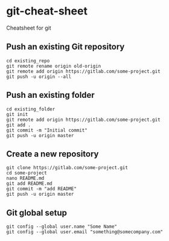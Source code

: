 # git-cheat-sheet
Cheatsheet for git

## Push an existing Git repository
```
cd existing_repo
git remote rename origin old-origin
git remote add origin https://gitlab.com/some-project.git
git push -u origin --all
```

## Push an existing folder
```
cd existing_folder
git init
git remote add origin https://gitlab.com/some-project.git
git add .
git commit -m "Initial commit"
git push -u origin master
```

## Create a new repository
```
git clone https://gitlab.com/some-project.git
cd some-project
nano README.md
git add README.md
git commit -m "add README"
git push -u origin master
```
## Git global setup

```
git config --global user.name "Some Name"
git config --global user.email "something@somecompany.com"
```
